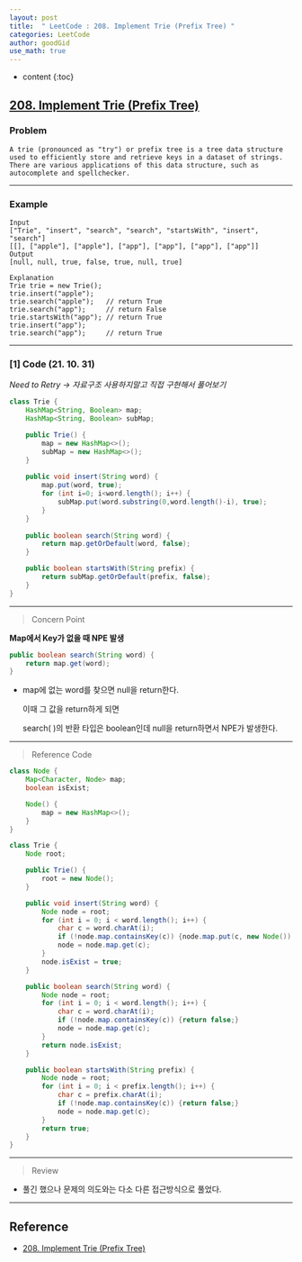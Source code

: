 ```yaml
---
layout: post
title:  " LeetCode : 208. Implement Trie (Prefix Tree) "
categories: LeetCode
author: goodGid
use_math: true
---
```

* content
{:toc}

## [208. Implement Trie (Prefix Tree)](https://leetcode.com/problems/implement-trie-prefix-tree/)

### Problem

```
A trie (pronounced as "try") or prefix tree is a tree data structure used to efficiently store and retrieve keys in a dataset of strings. There are various applications of this data structure, such as autocomplete and spellchecker.
```


---

### Example

```
Input
["Trie", "insert", "search", "search", "startsWith", "insert", "search"]
[[], ["apple"], ["apple"], ["app"], ["app"], ["app"], ["app"]]
Output
[null, null, true, false, true, null, true]

Explanation
Trie trie = new Trie();
trie.insert("apple");
trie.search("apple");   // return True
trie.search("app");     // return False
trie.startsWith("app"); // return True
trie.insert("app");
trie.search("app");     // return True
```

---

### [1] Code (21. 10. 31)

*Need to Retry -> 자료구조 사용하지말고 직접 구현해서 풀어보기*

``` java
class Trie {
    HashMap<String, Boolean> map;
    HashMap<String, Boolean> subMap;

    public Trie() {
        map = new HashMap<>();
        subMap = new HashMap<>();
    }
    
    public void insert(String word) {
        map.put(word, true);
        for (int i=0; i<word.length(); i++) {
            subMap.put(word.substring(0,word.length()-i), true);
        }
    }
    
    public boolean search(String word) {
        return map.getOrDefault(word, false);
    }

    public boolean startsWith(String prefix) {
        return subMap.getOrDefault(prefix, false);
    }
}
```

---

> Concern Point

**Map에서 Key가 없을 때 NPE 발생**

``` java
public boolean search(String word) {
    return map.get(word);
}
```

* map에 없는 word를 찾으면 null을 return한다.

  이때 그 값을 return하게 되면 

  search( )의 반환 타입은 boolean인데 null을 return하면서 NPE가 발생한다.

---

> Reference Code

``` java
class Node {
    Map<Character, Node> map;
    boolean isExist;

    Node() {
        map = new HashMap<>();
    }
}

class Trie {
    Node root;

    public Trie() {
        root = new Node();
    }

    public void insert(String word) {
        Node node = root;
        for (int i = 0; i < word.length(); i++) {
            char c = word.charAt(i);
            if (!node.map.containsKey(c)) {node.map.put(c, new Node());}
            node = node.map.get(c);
        }
        node.isExist = true;
    }

    public boolean search(String word) {
        Node node = root;
        for (int i = 0; i < word.length(); i++) {
            char c = word.charAt(i);
            if (!node.map.containsKey(c)) {return false;}
            node = node.map.get(c);
        }
        return node.isExist;
    }

    public boolean startsWith(String prefix) {
        Node node = root;
        for (int i = 0; i < prefix.length(); i++) {
            char c = prefix.charAt(i);
            if (!node.map.containsKey(c)) {return false;}
            node = node.map.get(c);
        }
        return true;
    }
}
```

---

> Review

* 풀긴 했으나 문제의 의도와는 다소 다른 접근방식으로 풀었다.

---

## Reference

* [208. Implement Trie (Prefix Tree)](https://leetcode.com/problems/implement-trie-prefix-tree/)